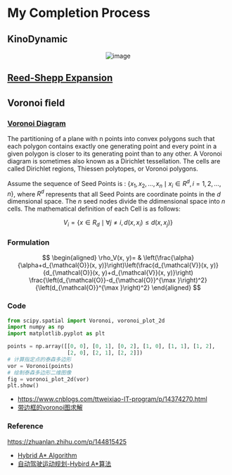 # My Completion Process


## KinoDynamic
<div align="center">

![image](https://github.com/huskydoge/AI-3603-Theory-and-application-of-artificial-intelligence/assets/91367324/f93b07dc-b97e-4319-9c71-d489e4e901c7)

</div>

## [Reed-Shepp Expansion](https://zhuanlan.zhihu.com/p/122544884)

## Voronoi ﬁeld

### [Voronoi Diagram](https://mathworld.wolfram.com/VoronoiDiagram.html)
The partitioning of a plane with n points into convex polygons such that each polygon contains exactly one generating point and every point in a given polygon is closer to its generating point than to any other. A Voronoi diagram is sometimes also known as a Dirichlet tessellation. The cells are called Dirichlet regions, Thiessen polytopes, or Voronoi polygons.


Assume the sequence of Seed Points is : $\{x_1, x_2, \ldots, x_n \mid x_i \in R^d, i=1,2, \ldots, n\}$, where $R^d$ represents that all Seed Points are coordinate points in the $d$ dimensional space. The $n$ seed nodes divide the $d$dimensional space into $n$ cells. The mathematical definition of each Cell is as follows:


$$
V_i=\{x \in R_d \mid \forall j \neq i, d\left(x, x_i\right) \leq d\left(x, x_j\right)\}
$$

### Formulation
$$
\begin{aligned}
\rho_V(x, y)= & \left(\frac{\alpha}{\alpha+d_{\mathcal{O}}(x, y)}\right)\left(\frac{d_{\mathcal{V}}(x, y)}{d_{\mathcal{O}}(x, y)+d_{\mathcal{V}}(x, y)}\right) 
 \frac{\left(d_{\mathcal{O}}-d_{\mathcal{O}}^{\max }\right)^2}{\left(d_{\mathcal{O}}^{\max }\right)^2}
\end{aligned}
$$

### Code

```python
from scipy.spatial import Voronoi, voronoi_plot_2d
import numpy as np
import matplotlib.pyplot as plt

points = np.array([[0, 0], [0, 1], [0, 2], [1, 0], [1, 1], [1, 2],
                   [2, 0], [2, 1], [2, 2]])
# 计算指定点的泰森多边形
vor = Voronoi(points)
# 绘制泰森多边形二维图像
fig = voronoi_plot_2d(vor)
plt.show()
```
* https://www.cnblogs.com/ttweixiao-IT-program/p/14374270.html
* [带边框的voronoi图求解](https://blog.csdn.net/weixin_50098648/article/details/125473652)

### Reference
https://zhuanlan.zhihu.com/p/144815425
* [Hybrid A* Algorithm](https://zhuanlan.zhihu.com/p/593406203)
* [自动驾驶运动规划-Hybird A*算法](https://zhuanlan.zhihu.com/p/139489196)

